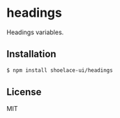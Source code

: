 # headings

Headings variables.

## Installation

```sh
$ npm install shoelace-ui/headings
```

## License

MIT
